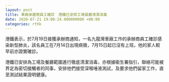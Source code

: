 ```yaml
---
layout: post
title: 車廠承建商員工確診　港鐵已安排工場餐廳清潔消毒
date: 2020-07-21 19:08:24.000000000 +08:00
categories: rthk
---
```


港鐵表示，於7月19日接獲承辦商通知，一名九龍灣車廠工作的承辦商員工確診感染新型肺炎，該名員工在7月14日出現病徵，7月15日起已沒有上班，他的家人較早前亦證實確診。

港鐵已安排為工場及餐廳範圍進行徹底清潔消毒，亦根據衞生署指引，聯絡可能被界定為密切接觸者的同事，安排他們接受深喉唾液測試，及要求他們留家工作，直至測試結果證明健康。
